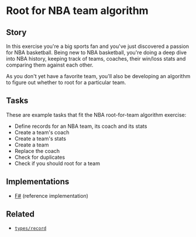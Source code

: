 # Root for NBA team algorithm

## Story

In this exercise you're a big sports fan and you've just discovered a passion for NBA basketball. Being new to NBA basketball, you're doing a deep dive into NBA history, keeping track of teams, coaches, their win/loss stats and comparing them against each other.

As you don't yet have a favorite team, you'll also be developing an algorithm to figure out whether to root for a particular team.

## Tasks

These are example tasks that fit the NBA root-for-team algorithm exercise:

- Define records for an NBA team, its coach and its stats
- Create a team's coach
- Create a team's stats
- Create a team
- Replace the coach
- Check for duplicates
- Check if you should root for a team

## Implementations

- [F#][implementation-fsharp] (reference implementation)

## Related

- [`types/record`][types-record]

[types-record]: ../types/record.md
[implementation-fsharp]: ../../languages/fsharp/exercises/concept/records/.docs/instructions.md
